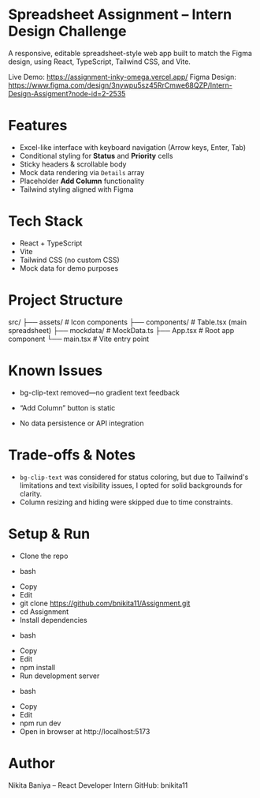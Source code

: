 # Spreadsheet Assignment – Intern Design Challenge

A responsive, editable spreadsheet-style web app built to match the Figma design, using React, TypeScript, Tailwind CSS, and Vite.

Live Demo: https://assignment-inky-omega.vercel.app/ 
Figma Design: https://www.figma.com/design/3nywpu5sz45RrCmwe68QZP/Intern-Design-Assigment?node-id=2-2535



# Features

- Excel-like interface with keyboard navigation (Arrow keys, Enter, Tab)
- Conditional styling for **Status** and **Priority** cells
- Sticky headers & scrollable body
- Mock data rendering via `Details` array
- Placeholder **Add Column** functionality
- Tailwind styling aligned with Figma


# Tech Stack

- React + TypeScript
- Vite
- Tailwind CSS (no custom CSS)
- Mock data for demo purposes


# Project Structure
src/
├── assets/ # Icon components
├── components/ # Table.tsx (main spreadsheet)
├── mockdata/ # MockData.ts
├── App.tsx # Root app component
└── main.tsx # Vite entry point

# Known Issues
- bg-clip-text removed—no gradient text feedback

- “Add Column” button is static

- No data persistence or API integration
# Trade-offs & Notes

- `bg-clip-text` was considered for status coloring, but due to Tailwind's limitations and text visibility issues, I opted for solid backgrounds for clarity.
- Column resizing and hiding were skipped due to time constraints.

# Setup & Run
- Clone the repo

* bash
- Copy
- Edit
- git clone https://github.com/bnikita11/Assignment.git
- cd Assignment
- Install dependencies

* bash
- Copy
- Edit
- npm install
- Run development server

* bash
- Copy
- Edit
- npm run dev
- Open in browser at http://localhost:5173

# Author
Nikita Baniya – React Developer Intern
GitHub: bnikita11
